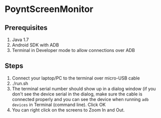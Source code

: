 # PoyntScreenMonitor

## Prerequisites
1. Java 1.7
2. Android SDK with ADB 
3. Terminal in Developer mode to allow connections over ADB

## Steps
1. Connect your laptop/PC to the terminal over micro-USB cable
2. ./run.sh
3. The terminal serial number should show up in a dialog window (if you don't see the device serial in the dialog, make sure the cable is connected properly and you can see the device when running `adb devices` in Terminal (command line). Click OK
4. You can right click on the screens to Zoom In and Out.